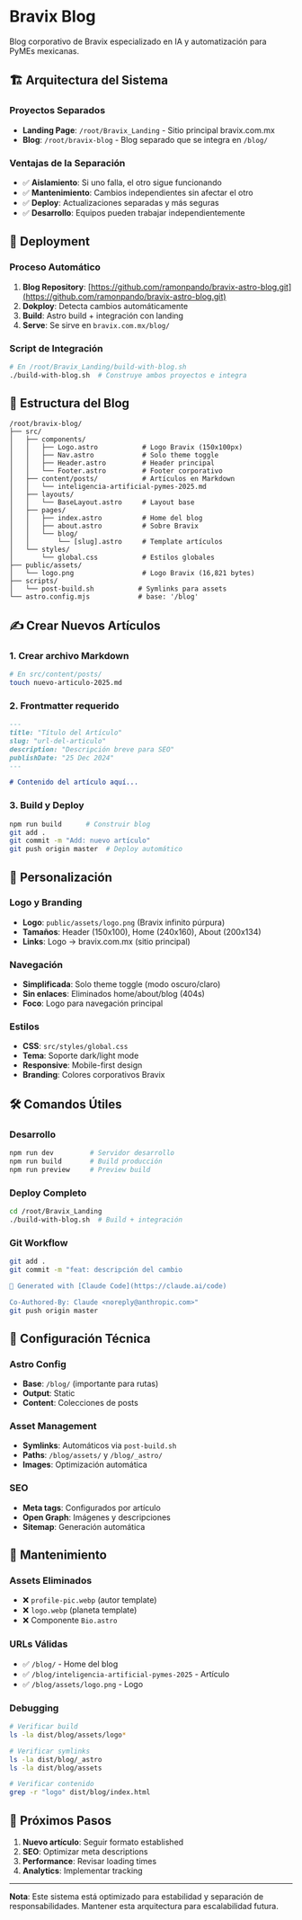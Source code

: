 # Bravix Blog

Blog corporativo de Bravix especializado en IA y automatización para PyMEs mexicanas.

## 🏗️ Arquitectura del Sistema

### Proyectos Separados
- **Landing Page**: `/root/Bravix_Landing` - Sitio principal bravix.com.mx
- **Blog**: `/root/bravix-blog` - Blog separado que se integra en `/blog/`

### Ventajas de la Separación
- ✅ **Aislamiento**: Si uno falla, el otro sigue funcionando
- ✅ **Mantenimiento**: Cambios independientes sin afectar el otro
- ✅ **Deploy**: Actualizaciones separadas y más seguras
- ✅ **Desarrollo**: Equipos pueden trabajar independientemente

## 🚀 Deployment

### Proceso Automático
1. **Blog Repository**: [https://github.com/ramonpando/bravix-astro-blog.git](https://github.com/ramonpando/bravix-astro-blog.git)
2. **Dokploy**: Detecta cambios automáticamente
3. **Build**: Astro build + integración con landing
4. **Serve**: Se sirve en `bravix.com.mx/blog/`

### Script de Integración
```bash
# En /root/Bravix_Landing/build-with-blog.sh
./build-with-blog.sh  # Construye ambos proyectos e integra
```

## 📁 Estructura del Blog

```
/root/bravix-blog/
├── src/
│   ├── components/
│   │   ├── Logo.astro           # Logo Bravix (150x100px)
│   │   ├── Nav.astro            # Solo theme toggle
│   │   ├── Header.astro         # Header principal
│   │   └── Footer.astro         # Footer corporativo
│   ├── content/posts/           # Artículos en Markdown
│   │   └── inteligencia-artificial-pymes-2025.md
│   ├── layouts/
│   │   └── BaseLayout.astro     # Layout base
│   ├── pages/
│   │   ├── index.astro          # Home del blog
│   │   ├── about.astro          # Sobre Bravix
│   │   └── blog/
│   │       └── [slug].astro     # Template artículos
│   └── styles/
│       └── global.css           # Estilos globales
├── public/assets/
│   └── logo.png                 # Logo Bravix (16,821 bytes)
├── scripts/
│   └── post-build.sh           # Symlinks para assets
└── astro.config.mjs            # base: '/blog'
```

## ✍️ Crear Nuevos Artículos

### 1. Crear archivo Markdown
```bash
# En src/content/posts/
touch nuevo-articulo-2025.md
```

### 2. Frontmatter requerido
```markdown
---
title: "Título del Artículo"
slug: "url-del-articulo"
description: "Descripción breve para SEO"
publishDate: "25 Dec 2024"
---

# Contenido del artículo aquí...
```

### 3. Build y Deploy
```bash
npm run build      # Construir blog
git add .
git commit -m "Add: nuevo artículo"
git push origin master  # Deploy automático
```

## 🎨 Personalización

### Logo y Branding
- **Logo**: `public/assets/logo.png` (Bravix infinito púrpura)
- **Tamaños**: Header (150x100), Home (240x160), About (200x134)
- **Links**: Logo → bravix.com.mx (sitio principal)

### Navegación
- **Simplificada**: Solo theme toggle (modo oscuro/claro)
- **Sin enlaces**: Eliminados home/about/blog (404s)
- **Foco**: Logo para navegación principal

### Estilos
- **CSS**: `src/styles/global.css`
- **Tema**: Soporte dark/light mode
- **Responsive**: Mobile-first design
- **Branding**: Colores corporativos Bravix

## 🛠️ Comandos Útiles

### Desarrollo
```bash
npm run dev         # Servidor desarrollo
npm run build       # Build producción
npm run preview     # Preview build
```

### Deploy Completo
```bash
cd /root/Bravix_Landing
./build-with-blog.sh  # Build + integración
```

### Git Workflow
```bash
git add .
git commit -m "feat: descripción del cambio

🚀 Generated with [Claude Code](https://claude.ai/code)

Co-Authored-By: Claude <noreply@anthropic.com>"
git push origin master
```

## 🔧 Configuración Técnica

### Astro Config
- **Base**: `/blog/` (importante para rutas)
- **Output**: Static
- **Content**: Colecciones de posts

### Asset Management
- **Symlinks**: Automáticos via `post-build.sh`
- **Paths**: `/blog/assets/` y `/blog/_astro/`
- **Images**: Optimización automática

### SEO
- **Meta tags**: Configurados por artículo
- **Open Graph**: Imágenes y descripciones
- **Sitemap**: Generación automática

## 📝 Mantenimiento

### Assets Eliminados
- ❌ `profile-pic.webp` (autor template)
- ❌ `logo.webp` (planeta template)
- ❌ Componente `Bio.astro`

### URLs Válidas
- ✅ `/blog/` - Home del blog
- ✅ `/blog/inteligencia-artificial-pymes-2025` - Artículo
- ✅ `/blog/assets/logo.png` - Logo

### Debugging
```bash
# Verificar build
ls -la dist/blog/assets/logo*

# Verificar symlinks
ls -la dist/blog/_astro
ls -la dist/blog/assets

# Verificar contenido
grep -r "logo" dist/blog/index.html
```

## 🎯 Próximos Pasos

1. **Nuevo artículo**: Seguir formato established
2. **SEO**: Optimizar meta descriptions
3. **Performance**: Revisar loading times
4. **Analytics**: Implementar tracking

---

**Nota**: Este sistema está optimizado para estabilidad y separación de responsabilidades. Mantener esta arquitectura para escalabilidad futura.